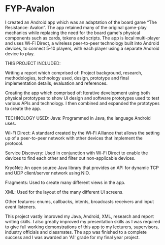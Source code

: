 # FYP-Avalon

I created an Android app which was an adaptation of the board game “The Resistance: Avalon”. 
The app retained many of the original game-play mechanics while replacing the need for the board game's physical components such as cards, tokens and scripts. 
The app is local multi-player and uses Wi-Fi Direct, a wireless peer-to-peer technology built into Android devices, to connect 5-10 players, with each player using a separate Android device to play.

THIS PROJECT INCLUDED:

  Writing a report which comprised of: Project background, research, methodologies, technology used, design, prototype and final implementation details, evaluation and references.

  Creating the app which comprised of: Iterative development using both physical prototypes to show UI design and software prototypes used to test various APIs and technology. I then combined and expanded the prototypes to create the app.

TECHNOLOGY USED:
  Java: Programmed in Java, the language Android uses.

  Wi-Fi Direct: A standard created by the Wi-Fi Alliance that allows the setting up of a peer-to-peer network with other devices that implement the protocol.

  Service Discovery: Used in conjunction with Wi-Fi Direct to enable the devices to find each other and filter out non-applicable devices.

  KryoNet: An open source Java library that provides an API for dynamic TCP and UDP client/server network using NIO.

  Fragments: Used to create many different views in the app.

  XML: Used for the layout of the many different UI screens. 

  Other features: enums, callbacks, intents, broadcasts receivers and input event listeners.

This project vastly improved my Java, Android, XML, research and report writing skills. 
I also greatly improved my presentation skills as I was required to give full working demonstrations of this app to my lecturers, supervisors, industry officials and classmates. 
The app was finished to a complete success and I was awarded an 'A1' grade for my final year project.
